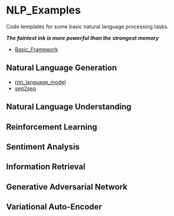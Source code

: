 # NLP_Examples
Code templates for some basic natural language processing tasks.

_**The faintest ink is more powerful than the strongest memory**_

- [Basic_Framework](./Basic_framework)

## Natural Language Generation
- [rnn_language_model](./NLG/rnn_language_model)
- [seq2seq](./NLG/seq2seq)


## Natural Language Understanding


## Reinforcement Learning


## Sentiment Analysis


## Information Retrieval


## Generative Adversarial Network


## Variational Auto-Encoder



